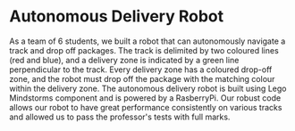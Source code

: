# Autonomous Delivery Robot
As a team of 6 students, we built a robot that can autonomously navigate a track and drop off packages. The track is delimited by two coloured lines (red and blue), and a delivery zone is indicated by a green line perpendicular to the track. Every delivery zone has a coloured drop-off zone, and the robot must drop off the package with the matching colour within the delivery zone. The autonomous delivery robot is built using Lego Mindstorms component and is powered by a RasberryPi. Our robust code allows our robot to have great performance consistently on various tracks and allowed us to pass the professor's tests with full marks. 
